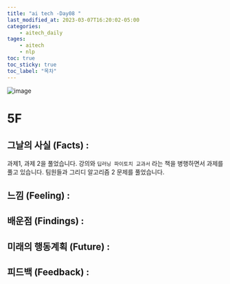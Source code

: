 ```yaml
---
title: "ai tech -Day08 "
last_modified_at: 2023-03-07T16:20:02-05:00
categories:
    - aitech_daily
tages:
    - aitech
    - nlp
toc: true
toc_sticky: true
toc_label: "목차"
---
```


![image](../../../image/aitech.png)


# 5F
## 그날의 사실 (Facts) :
과제1, 과제 2을 풀었습니다. 강의와 `딥러닝 파이토치 교과서` 라는 책을 병행하면서 과제를 풀고 있습니다. 팀원들과 그리디 알고리즘 2 문제를 풀었습니다. 

## 느낌 (Feeling) :



## 배운점 (Findings) :

## 미래의 행동계획 (Future) :

## 피드백 (Feedback) :
